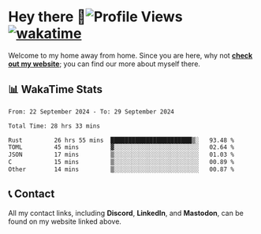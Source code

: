 # Hey there :wave:![Profile Views](https://komarev.com/ghpvc/?username=skifli) [![wakatime](https://wakatime.com/badge/user/b4317b02-0c6d-457b-82a4-a448b8a8d1df.svg)](https://wakatime.com/@b4317b02-0c6d-457b-82a4-a448b8a8d1df)

Welcome to my home away from home. Since you are here, why not [**check out my website**](https://skifli.github.io); you can find our more about myself there.

## 📊 WakaTime Stats

<!--START_SECTION:waka-->

```txt
From: 22 September 2024 - To: 29 September 2024

Total Time: 28 hrs 33 mins

Rust         26 hrs 55 mins  ███████████████████████▒░   93.48 %
TOML         45 mins         ▓░░░░░░░░░░░░░░░░░░░░░░░░   02.64 %
JSON         17 mins         ▒░░░░░░░░░░░░░░░░░░░░░░░░   01.03 %
C            15 mins         ▒░░░░░░░░░░░░░░░░░░░░░░░░   00.89 %
Other        14 mins         ▒░░░░░░░░░░░░░░░░░░░░░░░░   00.87 %
```

<!--END_SECTION:waka-->

## 📞 Contact

All my contact links, including **Discord**, **LinkedIn**, and **Mastodon**, can be found on my website linked above.
